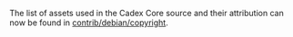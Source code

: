 The list of assets used in the Cadex Core source and their attribution can now be found in [contrib/debian/copyright](../contrib/debian/copyright).
